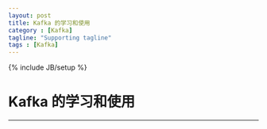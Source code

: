 ```yaml
---
layout: post
title: Kafka 的学习和使用
category : [Kafka]
tagline: "Supporting tagline"
tags : [Kafka]
---
```

{% include JB/setup %}
# Kafka 的学习和使用
---

<!--break-->